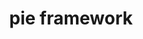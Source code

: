 ---
title: pie framework 
layout: Examples
main: 
  title: Examples
  subtitle: Make a thing, have a pie.
pies:
  - name: corespring-choice
    path: /assets/pies/corespring-choice
    title: Choice Interaction
    description: This is a choice interaction
---